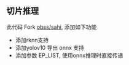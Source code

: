 ## 切片推理

此代码 Fork [obss/sahi](https://github.com/obss/sahi), 添加如下功能
- 添加rknn支持
- 添加yolov10 导出 onnx 支持
- 添加参数 EP_LIST, 使用onnx推理时直接传递